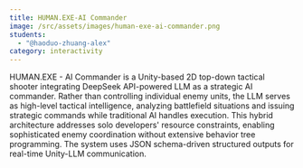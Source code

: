```yaml
---
title: HUMAN.EXE-AI Commander
image: /src/assets/images/human-exe-ai-commander.png
students:
  - "@haoduo-zhuang-alex"
category: interactivity
---
```

HUMAN.EXE - AI Commander is a Unity-based 2D top-down tactical shooter integrating DeepSeek API-powered LLM as a strategic AI commander. Rather than controlling individual enemy units, the LLM serves as high-level tactical intelligence, analyzing battlefield situations and issuing strategic commands while traditional AI handles execution. This hybrid architecture addresses solo developers' resource constraints, enabling sophisticated enemy coordination without extensive behavior tree programming. The system uses JSON schema-driven structured outputs for real-time Unity-LLM communication.